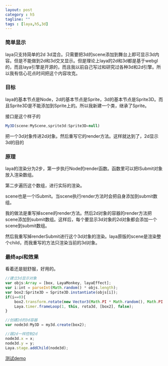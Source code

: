 ```yaml
---
layout: post
category : h5
tagline: ""
tags : [laya,h5,3d]
---
```


###  简单显示

laya只支持简单的2d 3d混合。只需要把3d的scene添加到舞台上即可显示3d内容。但是不能做到2d和3d交叉显示。但是理论上laya的2d和3d都是基于webgl的，而且laya引擎是开源的，而且我以前自己写过和研究过各种3d和2d引擎。所以我有信心花点时间把这个内容攻克。

###  目标

laya的基本节点是Node，2d的基本节点是Sprite，3d的基本节点是Sprite3D。而且Sprite3D是不能添加到Sprite上的。所以我新建一个类，继承了Sprite。

接口是这个样子的

```js
My3D(scene:MyScene,sprite3d:Sprite3D=null) 
```

把一个3d对象传进2d对象。然后重写它的render方法。这样就达到了，2d显示3d的目的

###  原理

laya的渲染分为2步，第一步执行Node的render函数。函数里可以把ISubmit对象放入渲染数组。

第二步遍历这个数组，进行实际的渲染。

scene也是一个ISubmit。当scene执行render方法时会把自身添加到submit数组。

我的做法是重写掉scene的render方法。然后2d对象的容器的render方法把scene添加到submit数组。这样后，每个要显示3d对象的2d对象都会添加一个scene到submit数组。

然后我重写掉renderSubmit进行这个3d对象的渲染。laya原版的scene是渲染整个child，而我重写的方法只渲染当前的3d对象。

###  最终api和效果

看着还是挺舒服，好用的。

```js
//建立3d显示对象
var objs:Array = [box, LayaMonkey, layaEffect];
var i:int = parseInt(Math.random() * objs.length);
var box2:Sprite3D = Sprite3D.instantiate(objs[i]);
if(i==0){
	box2.transform.rotate(new Vector3(Math.PI * Math.random(), Math.PI * Math.random()));
	Laya.timer.frameLoop(1, this, rota3d, [box2], false);
}

//创建2d的3d容器
var node3d:My3D = my3d.create(box2);

//跟2d一样控制2d
node3d.x = x;
node3d.y = y;
Laya.stage.addChild(node3d);
```

<a href='https://lizhi.gitee.io/h5/3d2d/'>测试demo</a>


